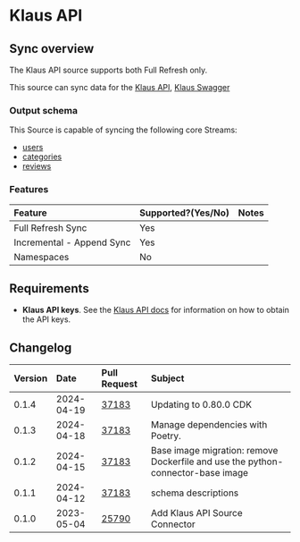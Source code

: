 # Klaus API

## Sync overview

The Klaus API source supports both Full Refresh only.

This source can sync data for the [Klaus API](https://support.klausapp.com/en/collections/2212726-integrating-manually),
[Klaus Swagger](https://pub.klausapp.com/?urls.primaryName=Public%20API)

### Output schema

This Source is capable of syncing the following core Streams:

- [users](https://pub.klausapp.com/?urls.primaryName=Public%20API#/PublicApi/PublicApi_UsersV2)
- [categories](https://pub.klausapp.com/?urls.primaryName=Public%20API#/PublicApi/PublicApi_RatingCategoriesV2)
- [reviews](https://pub.klausapp.com/?urls.primaryName=Public%20API#/PublicApi/PublicApi_ReviewsV2)

### Features

| Feature                   | Supported?\(Yes/No\) | Notes |
| :------------------------ |:---------------------| :---- |
| Full Refresh Sync         | Yes                  |       |
| Incremental - Append Sync | Yes                  |       |
| Namespaces                | No                   |       |

## Requirements

- **Klaus API keys**. See the [Klaus API docs](https://support.klausapp.com/en/articles/4027272-setting-up-a-custom-integration) for information on how to obtain the API keys.

## Changelog

| Version | Date       | Pull Request                                             | Subject                        |
| :------ |:-----------| :------------------------------------------------------- |:-------------------------------|
| 0.1.4 | 2024-04-19 | [37183](https://github.com/airbytehq/airbyte/pull/37183) | Updating to 0.80.0 CDK |
| 0.1.3 | 2024-04-18 | [37183](https://github.com/airbytehq/airbyte/pull/37183) | Manage dependencies with Poetry. |
| 0.1.2 | 2024-04-15 | [37183](https://github.com/airbytehq/airbyte/pull/37183) | Base image migration: remove Dockerfile and use the python-connector-base image |
| 0.1.1 | 2024-04-12 | [37183](https://github.com/airbytehq/airbyte/pull/37183) | schema descriptions |
| 0.1.0 | 2023-05-04 | [25790](https://github.com/airbytehq/airbyte/pull/25790) | Add Klaus API Source Connector |
